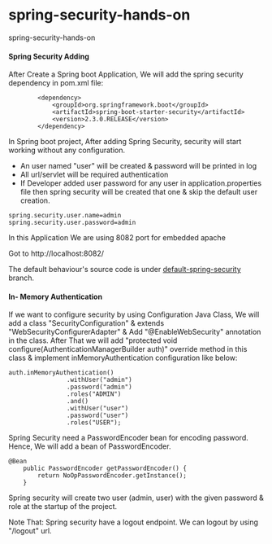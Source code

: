 # spring-security-hands-on
spring-security-hands-on

#### Spring Security Adding
After Create a Spring boot Application, We will add the spring security dependency in pom.xml file:
```
        <dependency>
            <groupId>org.springframework.boot</groupId>
            <artifactId>spring-boot-starter-security</artifactId>
            <version>2.3.0.RELEASE</version>
        </dependency>
```
In Spring boot project, After adding Spring Security, security will start working without any configuration.

* An user named "user" will be created & password will be printed in log
* All url/servlet will be required authentication
* If Developer added user password for any user in application.properties file then spring security will be created that one & skip the default user creation.
```
spring.security.user.name=admin
spring.security.user.password=admin   
```
In this Application We are using 8082 port for embedded apache

Got to http://localhost:8082/

The default behaviour's source code is under [default-spring-security](https://github.com/rakib09/spring-security-hands-on/tree/default-spring-security) branch.

#### In- Memory Authentication
If we want to configure security by using Configuration Java Class, We will add a class "SecurityConfiguration" & extends "WebSecurityConfigurerAdapter" & Add "@EnableWebSecurity" annotation in the class.
After That we will add "protected void configure(AuthenticationManagerBuilder auth)" override method in this class & implement inMemoryAuthentication configuration like below:
```
auth.inMemoryAuthentication()
				.withUser("admin")
				.password("admin")
				.roles("ADMIN")
				.and()
				.withUser("user")
				.password("user")
				.roles("USER");
```
Spring Security need a PasswordEncoder bean for encoding password. Hence, We will add a bean of PasswordEncoder.
```
@Bean
	public PasswordEncoder getPasswordEncoder() {
		return NoOpPasswordEncoder.getInstance();
	}
```  
Spring security will create two user (admin, user) with the given password & role at the startup of the project.

Note That: Spring security have a logout endpoint. We can logout by using "/logout" url.
